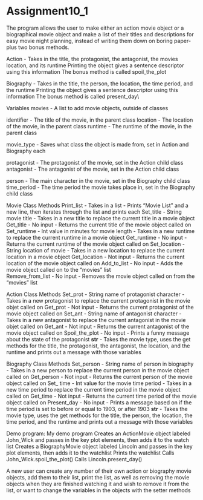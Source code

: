 # Assignment10_1
The program allows the user to make either an action movie object or a biographical movie object and make a list of their titles and descriptions for easy movie night planning, instead of writing them down on boring paper- plus two bonus methods. 

Action - 
Takes in the title, the protagonist, the antagonist, the movies location, and its runtime
Printing the object gives a sentence descriptor using this information
The bonus method is called spoil_the_plot 

Biography -
Takes in the title, the person, the location, the time period, and the runtime
Printing the object gives a sentence descriptor using this information
The bonus method is called present_day\

Variables
movies - A list to add movie objects, outside of classes

identifier - The title of the movie, in the parent class
location - The location of the movie, in the parent class
runtime - The runtime of the movie, in the parent class

movie_type - Saves what class the object is made from, set in Action and Biography each

protagonist - The protagonist of the movie, set in the Action child class
antagonist - The antagonist of the movie, set in the Action child class

person - The main character in the movie, set in the Biography child class
time_period - The time period the movie takes place in, set in the Biography child class

Movie Class Methods
Print_list - Takes in a list - Prints “Movie List” and a new line, then iterates through the list and prints each
Set_title - String movie title - Takes in a new title to replace the current title in a movie object
Get_title - No input - Returns the current title of the movie object called on
Set_runtime - Int value in minutes for movie length - Takes in a new runtime to replace the current runtime in a movie object
Get_runtime - No input - Returns the current runtime of the movie object called on
Set_location - String location of movie - Takes in a new location to replace the current location in a movie object 
Get_location - Not input - Returns the current location of the movie object called on
Add_to_list - No input - Adds the movie object called on to the “movies” list\
Remove_from_list - No input - Removes the movie object called on from the “movies” list

Action Class Methods
Set_prot - String name of protagonist character - Takes in a new protagonist to replace the current protagonist in the movie objet called on
Get_prot - Not input - Returns the current protagonist of the movie object called on
Set_ant - String name of antagonist character - Takes in a new antagonist to replace the current antagonist in the movie objet called on
Get_ant - Not input - Returns the current antagonist of the movie object called on
Spoil_the_plot - No input - Prints a funny message about the state of the protagonist
__str__ - Takes the movie type, uses the get methods for the title, the protagonist, the antagonist, the location, and the runtime and prints out a message with those variables

Biography Class Methods
Set_person - String name of person in biography - Takes in a new person to replace the current person in the movie object called on
Get_person - Not input - Returns the current person of the movie object called on
Set_ time - Int value for the movie time period - Takes in a new time period to replace the current time period in the movie object called on
Get_time - Not input - Returns the current time period of the movie object called on
Present_day - No input - Prints a message based on if the time period is set to before or equal to 1903, or after 1903
__str__ - Takes the movie type, uses the get methods for the title, the person, the location, the time period, and the runtime and prints out a message with those variables

Demo program:
My demo program 
Creates an ActionMovie object labeled John_Wick and passes in the key plot elements, then adds it to the watch list
Creates a BiographyMovie object labeled Lincoln and passes in the key plot elements, then adds it to the watchlist
Prints the watchlist
Calls John_Wick.spoil_the_plot()
Calls Lincoln.present_day()

A new user can create any number of their own action or biography movie objects, add them to their list, print the list, as well as removing the movie objects when they are finished watching it and wish to remove it from the list, or want to change the variables in the objects with the setter methods
